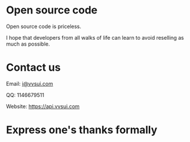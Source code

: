 # Open source code


Open source code is priceless.

I hope that developers from all walks of life can learn to avoid reselling as much as possible.

# Contact us
Email: i@vvsui.com

QQ: 1146679511

Website: https://api.vvsui.com

# Express one's thanks formally

